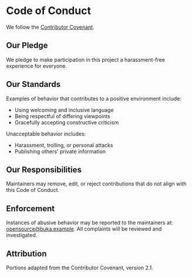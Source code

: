 # Code of Conduct

We follow the [Contributor Covenant](https://www.contributor-covenant.org/).

## Our Pledge
We pledge to make participation in this project a harassment-free experience for everyone.

## Our Standards
Examples of behavior that contributes to a positive environment include:
- Using welcoming and inclusive language
- Being respectful of differing viewpoints
- Gracefully accepting constructive criticism

Unacceptable behavior includes:
- Harassment, trolling, or personal attacks
- Publishing others' private information

## Our Responsibilities
Maintainers may remove, edit, or reject contributions that do not align with this Code of Conduct.

## Enforcement
Instances of abusive behavior may be reported to the maintainers at: opensource@buka.example.
All complaints will be reviewed and investigated.

## Attribution
Portions adapted from the Contributor Covenant, version 2.1.

